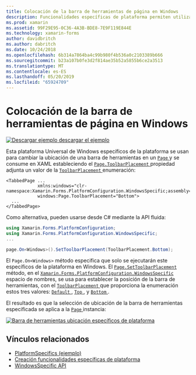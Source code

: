 ```yaml
---
title: Colocación de la barra de herramientas de página en Windows
description: Funcionalidades específicas de plataforma permiten utilizar la funcionalidad que solo está disponible en una plataforma concreta, sin necesidad de implementar los representadores personalizados o los efectos. En este artículo se explica cómo consumir el Windows específicos de la plataforma que cambia la posición de una barra de herramientas en una página.
ms.prod: xamarin
ms.assetid: 99F29E95-0C36-4A3B-BDE8-7E9F119E844E
ms.technology: xamarin-forms
author: davidbritch
ms.author: dabritch
ms.date: 10/24/2018
ms.openlocfilehash: 6b314a7864ba4c99b980f4b536a0c2103389b666
ms.sourcegitcommit: b23a107b0fe3d2f814ae35b52a5855b6ce2a3513
ms.translationtype: MT
ms.contentlocale: es-ES
ms.lasthandoff: 05/20/2019
ms.locfileid: "65924709"
---
```

# <a name="page-toolbar-placement-on-windows"></a>Colocación de la barra de herramientas de página en Windows

[![Descargar ejemplo](~/media/shared/download.png) descargar el ejemplo](https://developer.xamarin.com/samples/xamarin-forms/UserInterface/PlatformSpecifics/)

Esta plataforma Universal de Windows específicos de la plataforma se usan para cambiar la ubicación de una barra de herramientas en un [ `Page` ](xref:Xamarin.Forms.Page)y se consume en XAML estableciendo el [ `Page.ToolbarPlacement` ](xref:Xamarin.Forms.PlatformConfiguration.WindowsSpecific.Page.ToolbarPlacementProperty) propiedad adjunta un valor de la [ `ToolbarPlacement` ](xref:Xamarin.Forms.PlatformConfiguration.WindowsSpecific.ToolbarPlacement) enumeración:

```xaml
<TabbedPage ...
            xmlns:windows="clr-namespace:Xamarin.Forms.PlatformConfiguration.WindowsSpecific;assembly=Xamarin.Forms.Core"
            windows:Page.ToolbarPlacement="Bottom">
  ...
</TabbedPage>
```

Como alternativa, pueden usarse desde C# mediante la API fluida:

```csharp
using Xamarin.Forms.PlatformConfiguration;
using Xamarin.Forms.PlatformConfiguration.WindowsSpecific;
...

page.On<Windows>().SetToolbarPlacement(ToolbarPlacement.Bottom);
```

El `Page.On<Windows>` método especifica que solo se ejecutarán este específicos de la plataforma en Windows. El [ `Page.SetToolbarPlacement` ](xref:Xamarin.Forms.PlatformConfiguration.WindowsSpecific.Page.SetToolbarPlacement(Xamarin.Forms.IPlatformElementConfiguration{Xamarin.Forms.PlatformConfiguration.Windows,Xamarin.Forms.Page},Xamarin.Forms.PlatformConfiguration.WindowsSpecific.ToolbarPlacement)) método, en el [ `Xamarin.Forms.PlatformConfiguration.WindowsSpecific` ](xref:Xamarin.Forms.PlatformConfiguration.WindowsSpecific) espacio de nombres, se usa para establecer la posición de la barra de herramientas, con el [ `ToolbarPlacement` ](xref:Xamarin.Forms.PlatformConfiguration.WindowsSpecific.ToolbarPlacement) que proporciona la enumeración estos tres valores: [ `Default` ](xref:Xamarin.Forms.PlatformConfiguration.WindowsSpecific.ToolbarPlacement.Default), [ `Top` ](xref:Xamarin.Forms.PlatformConfiguration.WindowsSpecific.ToolbarPlacement.Top), y [ `Bottom` ](xref:Xamarin.Forms.PlatformConfiguration.WindowsSpecific.ToolbarPlacement.Bottom).

El resultado es que la selección de ubicación de la barra de herramientas especificada se aplica a la [ `Page` ](xref:Xamarin.Forms.Page) instancia:

[![](page-toolbar-placement-images/toolbar-placement.png "Barra de herramientas ubicación específicos de plataforma")](page-toolbar-placement-images/toolbar-placement-large.png#lightbox "específicos de plataforma de barra de herramientas Selección de ubicación")

## <a name="related-links"></a>Vínculos relacionados

- [PlatformSpecifics (ejemplo)](https://developer.xamarin.com/samples/xamarin-forms/UserInterface/PlatformSpecifics/)
- [Creación funcionalidades específicas de plataforma](~/xamarin-forms/platform/platform-specifics/index.md#creating-platform-specifics)
- [WindowsSpecific API](xref:Xamarin.Forms.PlatformConfiguration.WindowsSpecific)
